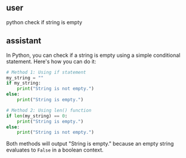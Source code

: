 ## user
python check if string is empty
## assistant
In Python, you can check if a string is empty using a simple conditional statement. Here's how you can do it:

```python
# Method 1: Using if statement
my_string = ""
if my_string:
    print("String is not empty.")
else:
    print("String is empty.")

# Method 2: Using len() function
if len(my_string) == 0:
    print("String is empty.")
else:
    print("String is not empty.")
```

Both methods will output "String is empty." because an empty string evaluates to `False` in a boolean context.